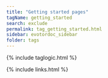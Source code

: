 ```yaml
---
title: "Getting started pages"
tagName: getting_started
search: exclude
permalink: tag_getting_started.html
sidebar: evotordoc_sidebar
folder: tags
---
```

{% include taglogic.html %}

{% include links.html %}
